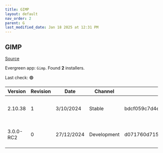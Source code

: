 ```yaml
---
title: GIMP
layout: default
nav_order: 2
parent: G
last_modified_date: Jan 18 2025 at 12:31 PM
---
```


## GIMP

[Source](https://www.gimp.org/)

Evergreen app: `Gimp`. Found **2** installers.

Last check: 🟢

| Version   | Revision | Date       | Channel     | Sha256                                                           | URI                                                                                                                                                                          |
| --------- | -------- | ---------- | ----------- | ---------------------------------------------------------------- | ---------------------------------------------------------------------------------------------------------------------------------------------------------------------------- |
| 2.10.38   | 1        | 3/10/2024  | Stable      | bdcf059c7d4e1b0ab59f8dc5f199ebb60ae0445460bf67ff8e4e438a89cee3d8 | [https://volico.mm.fcix.net/gimp/gimp/v2.10/windows/gimp-2.10.38-setup-1.exe](https://volico.mm.fcix.net/gimp/gimp/v2.10/windows/gimp-2.10.38-setup-1.exe)                   |
| 3.0.0-RC2 | 0        | 27/12/2024 | Development | d071760d71568eff06e34cbd8d4ec3da5c49ca00d89eb9286378a45db0872e5a | [https://mirrors.ocf.berkeley.edu/gimp/pub/gimp/v3.0/windows/gimp-3.0.0-RC2-setup.exe](https://mirrors.ocf.berkeley.edu/gimp/pub/gimp/v3.0/windows/gimp-3.0.0-RC2-setup.exe) |
